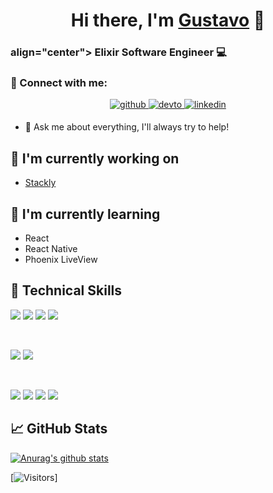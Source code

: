<h1 align="center">
Hi there, I'm <a href="https://github.com/gustavopmaia" target="_blank" rel="noreferrer">Gustavo</a> 👋
</h1>

<h3> align="center">
Elixir Software Engineer 💻
</h2> 

### 🤝 Connect with me:
<div align="center">
  <a href="https://github.com/gustavopmaia" target="_blank">
  <img src=https://img.shields.io/badge/github-%2324292e.svg?&style=for-the-badge&logo=github&logoColor=white alt=github style="margin-bottom: 5px;" />
  </a>
  <a href="https://dev.to/gustavopmaia" target="_blank">
  <img src=https://img.shields.io/badge/dev.to-%2308090A.svg?&style=for-the-badge&logo=dev.to&logoColor=white alt=devto style="margin-bottom: 5px;" />
  </a>
  <a href="https://linkedin.com/in/gustavopmaia" target="_blank">
  <img src=https://img.shields.io/badge/linkedin-%231E77B5.svg?&style=for-the-badge&logo=linkedin&logoColor=white alt=linkedin style="margin-bottom: 5px;" />
  </a>
</div>

- 💬 Ask me about everything, I'll always try to help!

## 🔭 I'm currently working on

- [Stackly](https://github.com/stackly-com)

## 🌱 I'm currently learning

- React
- React Native
- Phoenix LiveView 

## 💼 Technical Skills

![](https://img.shields.io/badge/Code-Elixir-informational?style=flat&logo=elixir&color=purple)
![](https://img.shields.io/badge/OS-Linux-informational?style=flat&logo=linux&color=orange)
![](https://img.shields.io/badge/DB-PostgreSQL-informational?style=flat&logo=PostgreSQL&color=blue)
![](https://img.shields.io/badge/Code-React-informational?style=flat&logo=React&color=blue)

</br>

![](https://img.shields.io/badge/Style-Bootstrap-informational?style=flat&logo=Bootstrap&color=7952B3)
![](https://img.shields.io/badge/Style-CSS3-informational?style=flat&logo=CSS3&color=1572B6)

</br>

![](https://img.shields.io/badge/Tools-Figma-informational?style=flat&logo=Figma&color=F24E1E)
![](https://img.shields.io/badge/Tools-MIX-informational?style=flat&color=orange)
![](https://img.shields.io/badge/Tools-Git-informational?style=flat&logo=Git&color=F05032)
![](https://img.shields.io/badge/Tools-GitHub-informational?style=flat&logo=GitHub&color=181717)


## 📈 GitHub Stats 

[![Anurag's github stats](https://github-readme-stats.vercel.app/api?username=gustavopmaia)](https://github.com/gustavopmaia)

[![Visitors](https://visitor-badge.glitch.me/badge?page_id=gustavopmaia.gustavopmaia)]
